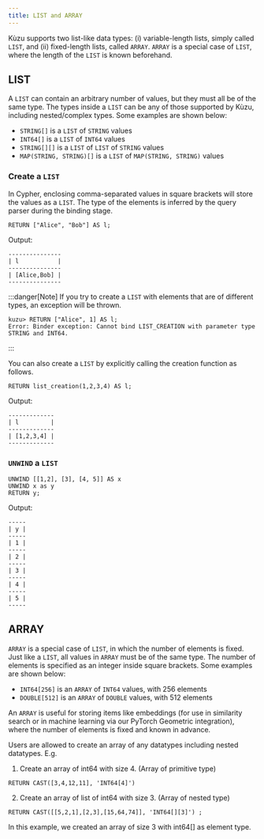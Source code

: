 ```yaml
---
title: LIST and ARRAY
---
```


Kùzu supports two list-like data types: (i) variable-length lists, simply called `LIST`, and (ii)
fixed-length lists, called `ARRAY`. `ARRAY` is a special case of `LIST`, where the length of the `LIST`
is known beforehand.

## LIST

A `LIST` can contain an arbitrary number of values, but they must all be of the same type. The types
inside a `LIST` can be any of those supported by Kùzu, including nested/complex types. Some examples are shown below:

- `STRING[]` is a `LIST` of `STRING` values
- `INT64[]` is a `LIST` of `INT64` values
- `STRING[][]` is a `LIST` of `LIST` of `STRING` values
- `MAP(STRING, STRING)[]` is a `LIST` of `MAP(STRING, STRING)` values

### Create a `LIST`

In Cypher, enclosing comma-separated values in square brackets will store the values as a `LIST`. The type
of the elements is inferred by the query parser during the binding stage.

```cypher
RETURN ["Alice", "Bob"] AS l;
```
Output:
```
---------------
| l           |
---------------
| [Alice,Bob] |
---------------
```

:::danger[Note]
If you try to create a `LIST` with elements that are of different types, an exception will be thrown.
```
kuzu> RETURN ["Alice", 1] AS l;
Error: Binder exception: Cannot bind LIST_CREATION with parameter type STRING and INT64.
```
:::

You can also create a `LIST` by explicitly calling the creation function as follows.

```cypher
RETURN list_creation(1,2,3,4) AS l;
```
Output:
```
-------------
| l         |
-------------
| [1,2,3,4] |
-------------
```

### `UNWIND` a `LIST`
```cypher
UNWIND [[1,2], [3], [4, 5]] AS x 
UNWIND x as y 
RETURN y;
```
Output:
```
-----
| y |
-----
| 1 |
-----
| 2 |
-----
| 3 |
-----
| 4 |
-----
| 5 |
-----
```

## ARRAY

`ARRAY` is a special case of `LIST`, in which the number of elements is fixed. Just like a `LIST`,
all values in `ARRAY` must be of the same type. The number of elements is specified as an
integer inside square brackets. Some examples are shown below:

- `INT64[256]` is an `ARRAY` of `INT64` values, with 256 elements
- `DOUBLE[512]` is an `ARRAY` of `DOUBLE` values, with 512 elements

An `ARRAY` is useful for storing items like embeddings (for use in similarity search or in machine learning
via our PyTorch Geometric integration), where the number of elements is fixed and known in advance.

Users are allowed to create an array of any datatypes including nested datatypes.
E.g. 
1. Create an array of int64 with size 4. (Array of primitive type)
```
RETURN CAST([3,4,12,11], 'INT64[4]')
```
2. Create an array of list of int64 with size 3. (Array of nested type)
```
RETURN CAST([[5,2,1],[2,3],[15,64,74]], 'INT64[][3]') ;
```
In this example, we created an array of size 3 with int64[] as element type.
